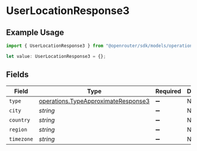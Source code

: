 # UserLocationResponse3

## Example Usage

```typescript
import { UserLocationResponse3 } from "@openrouter/sdk/models/operations";

let value: UserLocationResponse3 = {};
```

## Fields

| Field                                                                                      | Type                                                                                       | Required                                                                                   | Description                                                                                |
| ------------------------------------------------------------------------------------------ | ------------------------------------------------------------------------------------------ | ------------------------------------------------------------------------------------------ | ------------------------------------------------------------------------------------------ |
| `type`                                                                                     | [operations.TypeApproximateResponse3](../../models/operations/typeapproximateresponse3.md) | :heavy_minus_sign:                                                                         | N/A                                                                                        |
| `city`                                                                                     | *string*                                                                                   | :heavy_minus_sign:                                                                         | N/A                                                                                        |
| `country`                                                                                  | *string*                                                                                   | :heavy_minus_sign:                                                                         | N/A                                                                                        |
| `region`                                                                                   | *string*                                                                                   | :heavy_minus_sign:                                                                         | N/A                                                                                        |
| `timezone`                                                                                 | *string*                                                                                   | :heavy_minus_sign:                                                                         | N/A                                                                                        |